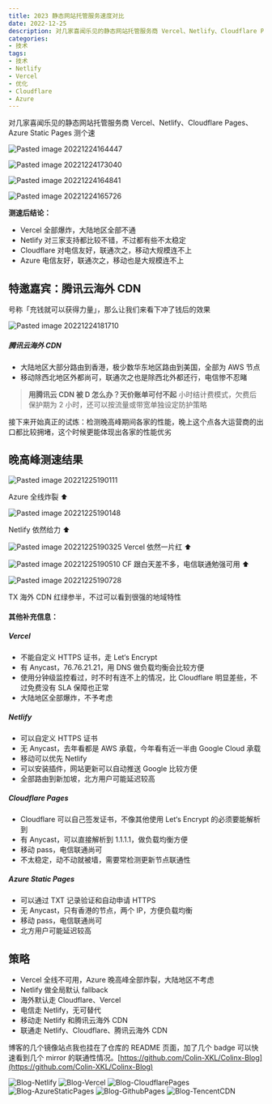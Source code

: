 ```yaml
---
title: 2023 静态网站托管服务速度对比
date: 2022-12-25
description: 对几家喜闻乐见的静态网站托管服务商 Vercel、Netlify、Cloudflare Pages、Azure Static Pages 测个速，2023 版
categories:
- 技术
tags:
- 技术
- Netlify
- Vercel
- 优化
- Cloudflare
- Azure
---
```


<!-- # 2023 静态网站托管服务速度对比 -->

对几家喜闻乐见的静态网站托管服务商 Vercel、Netlify、Cloudflare Pages、Azure Static Pages 测个速

![Pasted image 20221224164447](https://blog-1301127393.file.myqcloud.com/BlogImgs/202212252033118.png)

![Pasted image 20221224173040](https://blog-1301127393.file.myqcloud.com/BlogImgs/202212252033119.png)

![Pasted image 20221224164841](https://blog-1301127393.file.myqcloud.com/BlogImgs/202212252033120.png)

![Pasted image 20221224165726](https://blog-1301127393.file.myqcloud.com/BlogImgs/202212252033121.png)

**测速后结论：**

- Vercel 全部爆炸，大陆地区全部不通
- Netlify 对三家支持都比较不错，不过都有些不太稳定
- Cloudflare 对电信友好，联通次之，移动大规模连不上
- Azure 电信友好，联通次之，移动也是大规模连不上

## 特邀嘉宾：腾讯云海外 CDN

号称「充钱就可以获得力量」，那么让我们来看下冲了钱后的效果

![Pasted image 20221224181710](https://blog-1301127393.file.myqcloud.com/BlogImgs/202212252033122.png)

##### 腾讯云海外 CDN

- 大陆地区大部分路由到香港，极少数华东地区路由到美国，全部为 AWS 节点
- 移动除西北地区外都尚可，联通次之也是除西北外都还行，电信惨不忍睹

> **用腾讯云 CDN 被 D 怎么办？天价账单可付不起**
> 小时结计费模式，欠费后保护期为 2 小时，还可以按流量或带宽单独设定防护策略

接下来开始真正的试炼：检测晚高峰期间各家的性能，晚上这个点各大运营商的出口都比较拥堵，这个时候更能体现出各家的性能优劣

## 晚高峰测速结果

![Pasted image 20221225190111](https://blog-1301127393.file.myqcloud.com/BlogImgs/202212252033123.png)

Azure 全线炸裂 ⬆️

![Pasted image 20221225190148](https://blog-1301127393.file.myqcloud.com/BlogImgs/202212252033124.png)

Netlify 依然给力 ⬆️

![Pasted image 20221225190325](https://blog-1301127393.file.myqcloud.com/BlogImgs/202212252033125.png)
Vercel 依然一片红 ⬆️

![Pasted image 20221225190510](https://blog-1301127393.file.myqcloud.com/BlogImgs/202212252033127.png)
CF 跟白天差不多，电信联通勉强可用 ⬆️

![Pasted image 20221225190728](https://blog-1301127393.file.myqcloud.com/BlogImgs/202212252033128.png)

TX 海外 CDN 红绿参半，不过可以看到很强的地域特性

#### 其他补充信息：

##### Vercel

- 不能自定义 HTTPS 证书，走 Let‘s Encrypt
- 有 Anycast，76.76.21.21，用 DNS 做负载均衡会比较方便
- 使用分钟级监控看过，时不时有连不上的情况，比 Cloudflare 明显差些，不过免费没有 SLA 保障也正常
- 大陆地区全部爆炸，不予考虑

##### Netlify

- 可以自定义 HTTPS 证书
- 无 Anycast，去年看都是 AWS 承载，今年看有近一半由 Google Cloud 承载
- 移动可以优先 Netlify
- 可以安装插件，网站更新可以自动推送 Google 比较方便
- 全部路由到新加坡，北方用户可能延迟较高

##### Cloudflare Pages

- Cloudflare 可以自己签发证书，不像其他使用 Let‘s Encrypt 的必须要能解析到
- 有 Anycast，可以直接解析到 1.1.1.1，做负载均衡方便
- 移动 pass，电信联通尚可
- 不太稳定，动不动就被墙，需要常检测更新节点联通性

##### Azure Static Pages

- 可以通过 TXT 记录验证和自动申请 HTTPS
- 无 Anycast，只有香港的节点，两个 IP，方便负载均衡
- 移动 pass，电信联通尚可
- 北方用户可能延迟较高

## 策略

- Vercel 全线不可用，Azure 晚高峰全部炸裂，大陆地区不考虑
- Netlify 做全局默认 fallback
- 海外默认走 Cloudflare、Vercel
- 电信走 Netlify，无可替代
- 移动走 Netlify 和腾讯云海外 CDN
- 联通走 Netlify、Cloudflare、腾讯云海外 CDN

博客的几个镜像站点我也挂在了仓库的 README 页面，加了几个 badge 可以快速看到几个 mirror 的联通性情况。[https://github.com/Colin-XKL/Colinx-Blog](https://github.com/Colin-XKL/Colinx-Blog)



![Blog-Netlify](https://img.shields.io/website?label=netlify&style=flat-square&url=https%3A%2F%2Fcolins-blog.netlify.app)
![Blog-Vercel](https://img.shields.io/website?label=vercel&style=flat-square&url=https%3A%2F%2Fcolinx-blog.vercel.app)
![Blog-CloudflarePages](https://img.shields.io/website?label=cloudflare%20pages&style=flat-square&url=https%3A%2F%2Fcolinx-blog.pages.dev)
![Blog-AzureStaticPages](https://img.shields.io/website?label=azure%20static%20pages&style=flat-square&url=https%3A%2F%2Fnice-glacier-095b09e00.1.azurestaticapps.net)
![Blog-GithubPages](https://img.shields.io/website?label=github%20pages&style=flat-square&url=https%3A%2F%2Fgh-pages.colinx.one)
![Blog-TencentCDN](https://img.shields.io/website?label=tencent%20cdn&style=flat-square&url=https%3A%2F%2Fblog-txcdn.colinx.one)


